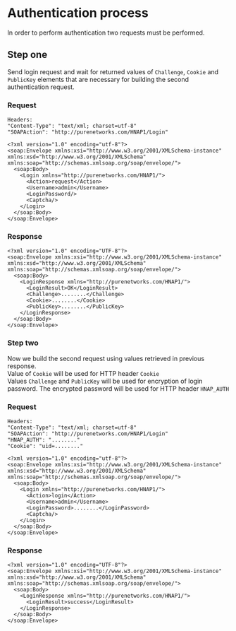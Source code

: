 # Authentication process

In order to perform authentication two requests must be performed.

## Step one
Send login request and wait for returned values of `Challenge`, `Cookie` and `PublicKey` elements that are necessary for building the second authentication request.

### Request
```
Headers:
"Content-Type": "text/xml; charset=utf-8"
"SOAPAction": "http://purenetworks.com/HNAP1/Login"

<?xml version="1.0" encoding="utf-8"?>
<soap:Envelope xmlns:xsi="http://www.w3.org/2001/XMLSchema-instance" xmlns:xsd="http://www.w3.org/2001/XMLSchema" xmlns:soap="http://schemas.xmlsoap.org/soap/envelope/">
  <soap:Body>
    <Login xmlns="http://purenetworks.com/HNAP1/">
      <Action>request</Action>
      <Username>admin</Username>
      <LoginPassword/>
      <Captcha/>
    </Login>
  </soap:Body>
</soap:Envelope>
```
### Response
```
<?xml version="1.0" encoding="UTF-8"?>
<soap:Envelope xmlns:xsi="http://www.w3.org/2001/XMLSchema-instance" xmlns:xsd="http://www.w3.org/2001/XMLSchema" xmlns:soap="http://schemas.xmlsoap.org/soap/envelope/">
  <soap:Body>
    <LoginResponse xmlns="http://purenetworks.com/HNAP1/">
      <LoginResult>OK</LoginResult>
      <Challenge>........</Challenge>
      <Cookie>........</Cookie>
      <PublicKey>........</PublicKey>
    </LoginResponse>
  </soap:Body>
</soap:Envelope>
```

### Step two
Now we build the second request using values retrieved in previous response.<br>
Value of `Cookie` will be used for HTTP header `Cookie`<br>
Values `Challenge` and `PublicKey` will be used for encryption of login password. The encrypted password will be used for HTTP header `HNAP_AUTH`

### Request
```
Headers:
"Content-Type": "text/xml; charset=utf-8"
"SOAPAction": "http://purenetworks.com/HNAP1/Login"
"HNAP_AUTH": "........"
"Cookie": "uid=........"

<?xml version="1.0" encoding="utf-8"?>
<soap:Envelope xmlns:xsi="http://www.w3.org/2001/XMLSchema-instance" xmlns:xsd="http://www.w3.org/2001/XMLSchema" xmlns:soap="http://schemas.xmlsoap.org/soap/envelope/">
  <soap:Body>
    <Login xmlns="http://purenetworks.com/HNAP1/">
      <Action>login</Action>
      <Username>admin</Username>
      <LoginPassword>........</LoginPassword>
      <Captcha/>
    </Login>
  </soap:Body>
</soap:Envelope>
```

### Response
```
<?xml version="1.0" encoding="UTF-8"?>
<soap:Envelope xmlns:xsi="http://www.w3.org/2001/XMLSchema-instance" xmlns:xsd="http://www.w3.org/2001/XMLSchema" xmlns:soap="http://schemas.xmlsoap.org/soap/envelope/">
  <soap:Body>
    <LoginResponse xmlns="http://purenetworks.com/HNAP1/">
      <LoginResult>success</LoginResult>
    </LoginResponse>
  </soap:Body>
</soap:Envelope>
```